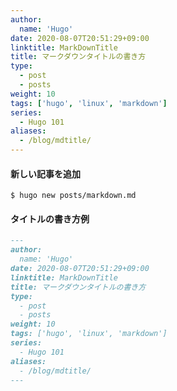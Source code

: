 ```yaml
---
author:
  name: 'Hugo'
date: 2020-08-07T20:51:29+09:00
linktitle: MarkDownTitle
title: マークダウンタイトルの書き方
type:
  - post
  - posts
weight: 10
tags: ['hugo', 'linux', 'markdown']
series:
  - Hugo 101
aliases:
  - /blog/mdtitle/
---
```


#### 新しい記事を追加

```
$ hugo new posts/markdown.md
```

#### タイトルの書き方例

```md
---
author:
  name: 'Hugo'
date: 2020-08-07T20:51:29+09:00
linktitle: MarkDownTitle
title: マークダウンタイトルの書き方
type:
  - post
  - posts
weight: 10
tags: ['hugo', 'linux', 'markdown']
series:
  - Hugo 101
aliases:
  - /blog/mdtitle/
---
```
